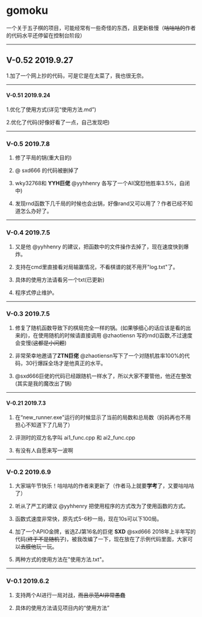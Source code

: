 # gomoku

一个关于五子棋的项目，可能经常有一些奇怪的东西，且更新极慢（~~咕咕咕的~~作者的代码水平还停留在控制台阶段）

---

## **V-0.52**  2019.9.27

1.加了一个网上抄的代码，可是它是在太菜了，我也很无奈。

---

#### V-0.51 2019.9.24

1.优化了使用方式(详见“使用方法.md”)

2.优化了代码(好像好看了一点，自己发现吧)

---

### V-0.5 2019.7.8

1. 修了平局的锅(重大目的)

2. @ sxd666 的代码被删掉了

3. wky32768和 **YYH巨佬** @yyhhenry 各写了一个AI(窝怼他胜率3.5%，自闭中)

4. 发现rnd函数下几千局的时候也会出锅，好像rand又可以用了？作者已经不知道怎么办好了。

---

### V-0.4 2019.7.5

1. 又是他 @yyhhenry 的建议，把函数中的文件操作去掉了，现在速度快到爆炸。

2. 支持在cmd里直接看对局输赢情况，不看棋谱的就不用开"log.txt"了。

3. 具体的使用方法请看另一个txt(已更新)

4. 程序式停止维护。

---

### V-0.3 2019.7.5

1. 修复了随机函数导致下的棋局完全一样的锅。(如果够细心的话应该是看的出来的)，在使用随机的时候请直接调用 @zhaotiensn 写的rnd()函数,不过速度会变慢(~~这都是小问题~~)

2. 非常荣幸地邀请了**ZTN巨佬** @zhaotiensn写下了一个对随机胜率100%的代码，30行爆踩全场才是他真正的水平。

3. @sxd666巨佬的代码已经跟随机一样水了，所以大家不要管他，他还在整改(其实是我的魔改出了锅)


---

#### V-0.21 2019.7.3

1. 在“new_runner.exe"运行的时候显示了当前的局数和总局数（妈妈再也不用担心不知道下了几局了）

2. 评测时的双方名字叫 ai1_func.cpp 和 ai2_func.cpp

3. 有没有人自愿来写一波啊

---

### V-0.2 2019.6.9
1. 大家端午节快乐！咕咕咕的作者来更新了（作者马上就要**学考**了，又要咕咕咕了）

2. 听从了严工的建议 @yyhhenry 把使用程序的方式改为了使用函数的方式。

3. 函数式速度非常快，原先式5-6秒一局，现在10s可以下100局。

4. 加了一个APIO金牌，省选ZJ第16名的巨佬 **SXD** @sxd666 2018年上半年写的代码(~~终于不是随机了~~)，被我改编了一下，现在放在了示例代码里面，大家可以~~去膜他~~玩一玩。

5. 两种方式的使用方法在"使用方法.txt"。

---

### V-0.1 2019.6.2 

1. 支持两个AI进行一局对战，~~而且示范AI非常愚蠢~~

2. 具体的使用方法请见项目内的“使用方法”

